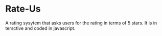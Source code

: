 # Rate-Us

A rating sysytem that asks users for the rating in terms of 5 stars. It is in tersctive and coded  in javascript.
